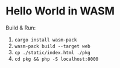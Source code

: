 # Hello World in WASM

Build & Run:
1. `cargo install wasm-pack`
2. `wasm-pack build --target web`
3. `cp ./static/index.html ./pkg`
4. `cd pkg && php -S localhost:8000`
